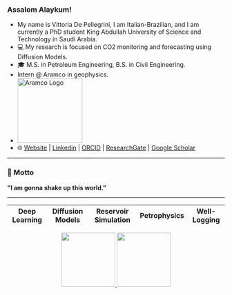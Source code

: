 ### Assalom Alaykum! 

-    My name is Vittoria De Pellegrini, I am Italian-Brazilian, and I am currently a PhD student King Abdullah University of Science and Technology in Saudi Arabia.
- 💻 My research is focused on CO2 monitoring and forecasting using Diffusion Models.
- 🎓 M.S. in Petroleum Engineering, B.S. in Civil Engineering.
- Intern @ Aramco in geophysics.
- <img src="![Unknown](https://github.com/user-attachments/assets/1128992b-01a1-40ab-b43c-7b2608f87d81)
" alt="Aramco Logo" style="width:150px; height:auto;">
- 🌐 [Website]() | [Linkedin](https://www.linkedin.com/in/vittoria-de-pellegrini-110371229/) | [ORCID]() | [ResearchGate]() | [Google Scholar]()

---

### 🌟 Motto
**"I am gonna shake up this world."**

---

| Deep Learning  | Diffusion Models  | Reservoir Simulation | Petrophysics | Well-Logging |
|------------- | ------------- | ------------- | ------------- | ------------- |



<div align="center">
  <a href="https://github.com/anuraghazra/github-readme-stats">
    <img height="125" src="https://github-readme-stats.vercel.app/api?username=VittoDePe98&hide_rank=true&count_private=true&show_icons=true&custom_title=GitHub%20Stats&disable_animations=true&theme=holi&card_width=400&hide_border=true" />
  </a>
  <a href="https://github.com/anuraghazra/github-readme-stats">
    <img height="125" src="https://github-readme-stats.vercel.app/api/top-langs/?username=VittoDePe98&hide_progress=true&langs_count=10&count_private=true&size_weight=0.5&count_weight=0.5&theme=holi&card_width=400&hide_border=true" />
  </a>
</div>


